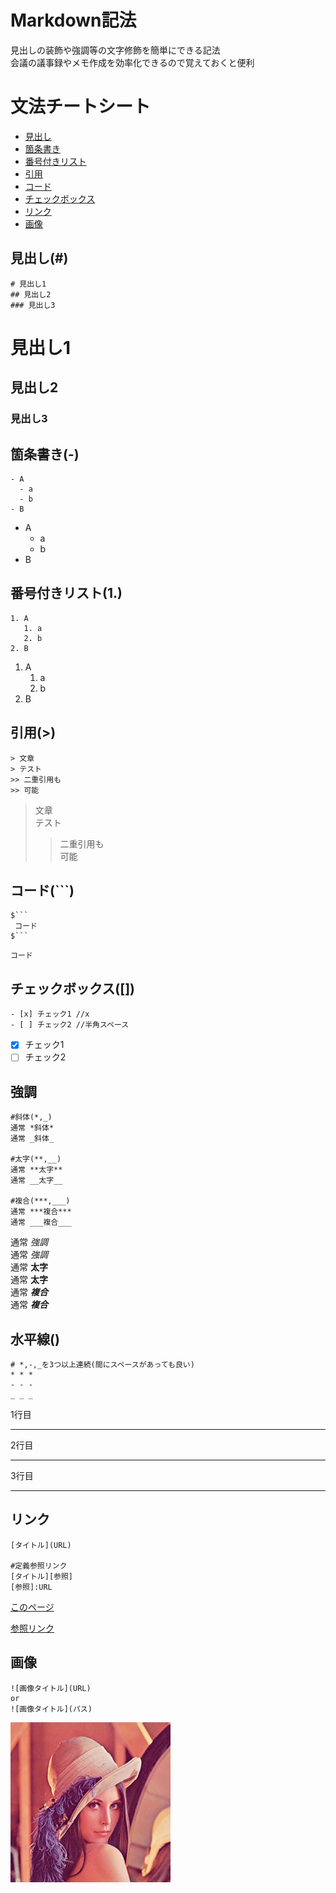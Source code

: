 # Markdown記法
見出しの装飾や強調等の文字修飾を簡単にできる記法  
会議の議事録やメモ作成を効率化できるので覚えておくと便利

# 文法チートシート
- [見出し](https://github.com/humiki-kirora/enginner_study/blob/main/Language/Markdown/Markdown%E8%A8%98%E6%B3%95.md#%E8%A6%8B%E5%87%BA%E3%81%97)
- [箇条書き](https://github.com/humiki-kirora/enginner_study/blob/main/Language/Markdown/Markdown%E8%A8%98%E6%B3%95.md#%E7%AE%87%E6%9D%A1%E6%9B%B8%E3%81%8D-)
- [番号付きリスト](https://github.com/humiki-kirora/enginner_study/blob/main/Language/Markdown/Markdown%E8%A8%98%E6%B3%95.md#%E7%95%AA%E5%8F%B7%E4%BB%98%E3%81%8D%E3%83%AA%E3%82%B9%E3%83%881)
- [引用](https://github.com/humiki-kirora/enginner_study/blob/main/Language/Markdown/Markdown%E8%A8%98%E6%B3%95.md#%E5%BC%95%E7%94%A8)
- [コード](https://github.com/humiki-kirora/enginner_study/blob/main/Language/Markdown/Markdown%E8%A8%98%E6%B3%95.md#%E3%82%B3%E3%83%BC%E3%83%89)
- [チェックボックス](https://github.com/humiki-kirora/enginner_study/blob/main/Language/Markdown/Markdown%E8%A8%98%E6%B3%95.md#%E3%83%81%E3%82%A7%E3%83%83%E3%82%AF%E3%83%9C%E3%83%83%E3%82%AF%E3%82%B9)
- [リンク](https://github.com/humiki-kirora/enginner_study/blob/main/Language/Markdown/Markdown%E8%A8%98%E6%B3%95.md#%E3%83%AA%E3%83%B3%E3%82%AF)
- [画像](https://github.com/humiki-kirora/enginner_study/blob/main/Language/Markdown/Markdown%E8%A8%98%E6%B3%95.md#%E7%94%BB%E5%83%8F)


## 見出し(#)

```
# 見出し1
## 見出し2
### 見出し3
```

# 見出し1
## 見出し2
### 見出し3

## 箇条書き(-)
```
- A
  - a
  - b
- B
```
- A
  - a
  - b
- B


## 番号付きリスト(1.)
```
1. A
   1. a
   2. b
2. B
```
1. A
   1. a
   2. b
2. B  
   
## 引用(>)

```
> 文章
> テスト
>> 二重引用も  
>> 可能
```
> 文章  
> テスト
>> 二重引用も  
>> 可能

## コード(```)
```
$```
 コード
$```
```
```
コード
```

## チェックボックス([])

```
- [x] チェック1 //x
- [ ] チェック2 //半角スペース
```
- [x] チェック1
- [ ] チェック2

## 強調
```
#斜体(*,_)
通常 *斜体* 
通常 _斜体_

#太字(**,__)
通常 **太字** 
通常 __太字__

#複合(***,___)
通常 ***複合*** 
通常 ___複合___
```
通常 *強調*  
通常 _強調_  
通常 **太字**   
通常 __太字__  
通常 ***複合***  
通常 ___複合___

## 水平線()
```
# *,-,_を3つ以上連続(間にスペースがあっても良い)
* * *
- - -
_ _ _
```
1行目
***
2行目
- - - 
3行目
_ _ _

## リンク
```
[タイトル](URL)

#定義参照リンク
[タイトル][参照]
[参照]:URL
```
[このページ](https://github.com/humiki-kirora/enginner_study/blob/main/Language/Markdown/Markdown%E8%A8%98%E6%B3%95.md#%E3%83%AA%E3%83%B3%E3%82%AF)

[参照リンク][url]  

[url]: https://github.com/humiki-kirora/enginner_study/blob/main/Language/Markdown/Markdown%E8%A8%98%E6%B3%95.md#%E3%83%AA%E3%83%B3%E3%82%AF

## 画像
```
![画像タイトル](URL)
or
![画像タイトル](パス)
```
![Lenna](image/Lenna.png)

